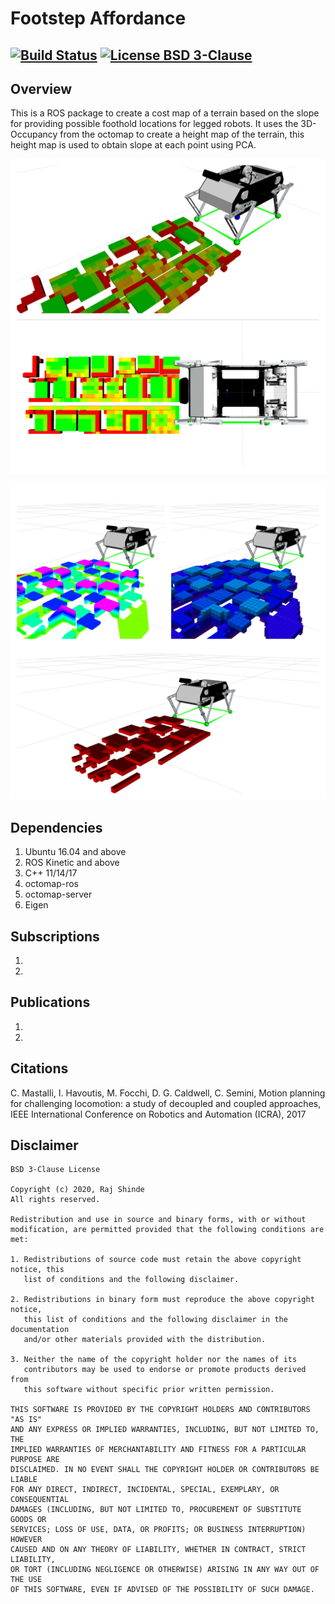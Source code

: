# Footstep Affordance

[![Build Status](https://travis-ci.org/RajPShinde/footstep_affordance.svg?branch=master)](https://travis-ci.org/RajPShinde/footstep_affordance)
[![License BSD 3-Clause](https://img.shields.io/badge/License-BSD%203--Clause-blue.svg)](https://github.com/RajPShinde/footstep_affordance/blob/master/LICENSE)
---

## Overview
This is a ROS package to create a cost map of a terrain based on the slope for providing possible foothold locations for legged robots. It uses the 3D-Occupancy from the octomap to create a height map of the terrain, this height map is used to obtain slope at each point using PCA.  

<p align="center">
<img src="data/costmap.png"/>
</p>
<p align="center">
<img src="data/steps.png"/>
</p>

## Dependencies
1. Ubuntu 16.04 and above
2. ROS Kinetic and above
3. C++ 11/14/17
4. octomap-ros
5. octomap-server
4. Eigen

## Subscriptions
1.
2.


## Publications
1.
2.

## Citations
C. Mastalli, I. Havoutis, M. Focchi, D. G. Caldwell, C. Semini, Motion planning for challenging locomotion: a study of decoupled and coupled approaches, IEEE International Conference on Robotics and Automation (ICRA), 2017

## Disclaimer
```
BSD 3-Clause License

Copyright (c) 2020, Raj Shinde
All rights reserved.

Redistribution and use in source and binary forms, with or without
modification, are permitted provided that the following conditions are met:

1. Redistributions of source code must retain the above copyright notice, this
   list of conditions and the following disclaimer.

2. Redistributions in binary form must reproduce the above copyright notice,
   this list of conditions and the following disclaimer in the documentation
   and/or other materials provided with the distribution.

3. Neither the name of the copyright holder nor the names of its
   contributors may be used to endorse or promote products derived from
   this software without specific prior written permission.

THIS SOFTWARE IS PROVIDED BY THE COPYRIGHT HOLDERS AND CONTRIBUTORS "AS IS"
AND ANY EXPRESS OR IMPLIED WARRANTIES, INCLUDING, BUT NOT LIMITED TO, THE
IMPLIED WARRANTIES OF MERCHANTABILITY AND FITNESS FOR A PARTICULAR PURPOSE ARE
DISCLAIMED. IN NO EVENT SHALL THE COPYRIGHT HOLDER OR CONTRIBUTORS BE LIABLE
FOR ANY DIRECT, INDIRECT, INCIDENTAL, SPECIAL, EXEMPLARY, OR CONSEQUENTIAL
DAMAGES (INCLUDING, BUT NOT LIMITED TO, PROCUREMENT OF SUBSTITUTE GOODS OR
SERVICES; LOSS OF USE, DATA, OR PROFITS; OR BUSINESS INTERRUPTION) HOWEVER
CAUSED AND ON ANY THEORY OF LIABILITY, WHETHER IN CONTRACT, STRICT LIABILITY,
OR TORT (INCLUDING NEGLIGENCE OR OTHERWISE) ARISING IN ANY WAY OUT OF THE USE
OF THIS SOFTWARE, EVEN IF ADVISED OF THE POSSIBILITY OF SUCH DAMAGE.
```
